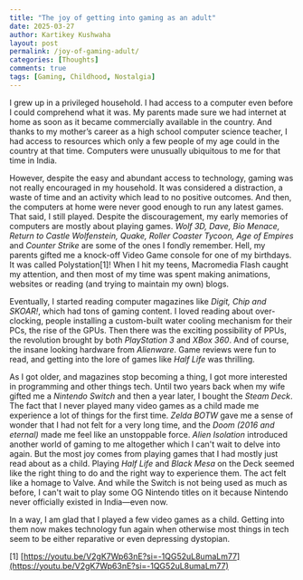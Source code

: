 ```yaml
---
title: "The joy of getting into gaming as an adult"
date: 2025-03-27
author: Kartikey Kushwaha
layout: post
permalink: /joy-of-gaming-adult/
categories: [Thoughts]
comments: true
tags: [Gaming, Childhood, Nostalgia]
---
```


I grew up in a privileged household. I had access to a computer even before I could comprehend what it was. 
My parents made sure we had internet at home as soon as it became commercially available in the country. 
And thanks to my mother’s career as a high school computer science teacher, 
I had access to resources which only a few people of my age could in the country at that time. 
Computers were unusually ubiquitous to me for that time in India.

However, despite the easy and abundant access to technology, gaming was not really encouraged in my household. 
It was considered a distraction, a waste of time and an activity which lead to no positive outcomes. 
And then, the computers at home were never good enough to run any latest games. That said, I still played. 
Despite the discouragement, my early memories of computers are mostly about playing games. _Wolf 3D, Dave, Bio Menace,
Return to Castle Wolfenstein, Quake, Roller Coaster Tycoon, Age of Empires_ and _Counter Strike_ are 
some of the ones I fondly remember. Hell, my parents gifted me a knock-off Video Game console for one of my birthdays. 
It was called Polystation[1]! When I hit my teens, Macromedia Flash caught my attention, 
and then most of my time was spent making animations, websites or reading (and trying to maintain my own) blogs.

Eventually, I started reading computer magazines like _Digit, Chip and SKOAR!_, which had tons of gaming content. 
I loved reading about over-clocking, people installing a custom-built water cooling mechanism for their PCs, 
the rise of the GPUs. Then there was the exciting possibility of PPUs, the revolution brought by both 
_PlayStation 3_ and _XBox 360_. And of course, the insane looking hardware from _Alienware_. Game reviews were fun to read, 
and getting into the lore of games like _Half Life_ was thrilling.

As I got older, and magazines stop becoming a thing, I got more interested in programming and other things tech. 
Until two years back when my wife gifted me a _Nintendo Switch_ and then a year later, I bought the _Steam Deck_. 
The fact that I never played many video games as a child made me experience a lot of things for the first time. 
_Zelda BOTW_ gave me a sense of wonder that I had not felt for a very long time,
and the _Doom (2016 and eternal)_ made me feel like an unstoppable force. _Alien Isolation_ introduced another world of gaming to me altogether 
which I can't wait to delve into again. But the most joy comes from playing games that I had mostly just read
about as a child. Playing _Half Life_ and _Black Mesa_ on the Deck seemed like the right thing to do
and the right way to experience them. The act felt like a homage to Valve. And while the Switch is not being used 
as much as before, I can't wait to play some OG Nintendo titles on it because Nintendo never officially 
existed in India—even now.  

In a way, I am glad that I played a few video games as a child. 
Getting into them now makes technology fun again when otherwise most things in tech seem
to be either reparative or even depressing dystopian.  


[1] [https://youtu.be/V2gK7Wp63nE?si=-1QG52uL8umaLm77](https://youtu.be/V2gK7Wp63nE?si=-1QG52uL8umaLm77)

